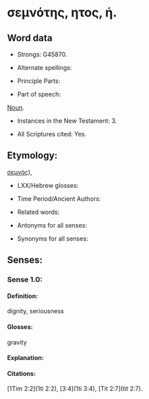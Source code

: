 # σεμνότης, ητος, ἡ.

<!-- Status: S2=NeedsReview -->
<!-- Lexica used for edits: BDAG LN FFM BN LSJM MM   -->

## Word data

* Strongs: G45870.

* Alternate spellings:


* Principle Parts: 


* Part of speech: 

[Noun](http://ugg.readthedocs.io/en/latest/noun.html).

* Instances in the New Testament: 3.

* All Scriptures cited: Yes.

## Etymology: 

[σεμνός]()), 

* LXX/Hebrew glosses: 


* Time Period/Ancient Authors: 


* Related words: 

* Antonyms for all senses:

* Synonyms for all senses: 

## Senses:

### Sense  1.0: 

#### Definition: 

dignity, seriousness

#### Glosses: 

gravity

#### Explanation: 


#### Citations: 

[1Tim 2:2](1ti 2:2), [3:4](1ti 3:4), [Tit 2:7](tit 2:7).

